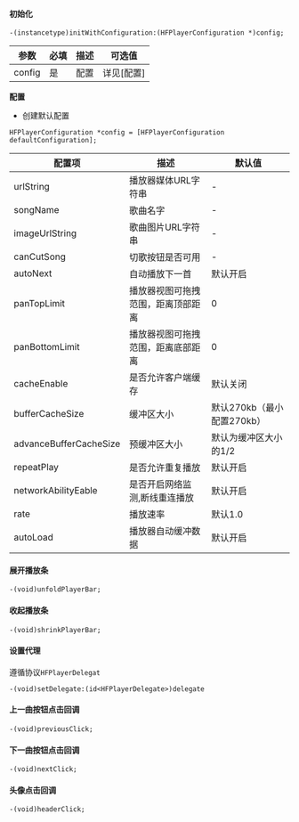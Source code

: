 #### 初始化
```objc
-(instancetype)initWithConfiguration:(HFPlayerConfiguration *)config;
```
| 参数 | 必填 | 描述 | 可选值 |
|---|---|---|---|
| config | 是 | 配置 | 详见[配置] |

**配置**

- 创建默认配置
```objc
HFPlayerConfiguration *config = [HFPlayerConfiguration defaultConfiguration];
```
| 配置项 | 描述 | 默认值 |
|---|---|---|
| urlString | 播放器媒体URL字符串 | - |
| songName | 歌曲名字 | - |
| imageUrlString | 歌曲图片URL字符串 | - |
| canCutSong | 切歌按钮是否可用 | - |
| autoNext | 自动播放下一首 | 默认开启 |
| panTopLimit | 播放器视图可拖拽范围，距离顶部距离 | 0 |
| panBottomLimit | 播放器视图可拖拽范围，距离底部距离 | 0 |
| cacheEnable | 是否允许客户端缓存 | 默认关闭 |
| bufferCacheSize | 缓冲区大小 | 默认270kb（最小配置270kb） |
| advanceBufferCacheSize | 预缓冲区大小 | 默认为缓冲区大小的1/2 |
| repeatPlay | 是否允许重复播放 | 默认开启 |
| networkAbilityEable | 是否开启网络监测,断线重连播放 | 默认开启 |
| rate | 播放速率 | 默认1.0 |
| autoLoad | 播放器自动缓冲数据 | 默认开启 |

#### 展开播放条
```objc
-(void)unfoldPlayerBar;
```

#### 收起播放条
```objc
-(void)shrinkPlayerBar;
```

#### 设置代理
遵循协议`HFPlayerDelegat`
```objc
-(void)setDelegate:(id<HFPlayerDelegate>)delegate
```

#### 上一曲按钮点击回调
```objc
-(void)previousClick;
```
#### 下一曲按钮点击回调
```objc
-(void)nextClick;
```
#### 头像点击回调
```objc
-(void)headerClick;
```

